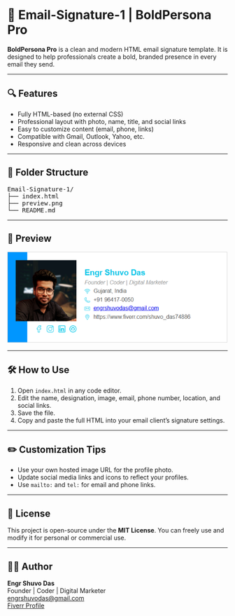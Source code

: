 <h1>📧 Email-Signature-1 | BoldPersona Pro</h1>

<p><strong>BoldPersona Pro</strong> is a clean and modern HTML email signature template. It is designed to help professionals create a bold, branded presence in every email they send.</p>

<hr>

<h2>🔍 Features</h2>
<ul>
  <li>Fully HTML-based (no external CSS)</li>
  <li>Professional layout with photo, name, title, and social links</li>
  <li>Easy to customize content (email, phone, links)</li>
  <li>Compatible with Gmail, Outlook, Yahoo, etc.</li>
  <li>Responsive and clean across devices</li>
</ul>

<hr>

<h2>📂 Folder Structure</h2>
<pre>
Email-Signature-1/
├── index.html
├── preview.png
└── README.md
</pre>

<hr>

<h2>📸 Preview</h2>
<p><img src="./boldpersona-preview.png" alt="Email Signature Preview" width="600"/></p>

<hr>

<h2>🛠️ How to Use</h2>
<ol>
  <li>Open <code>index.html</code> in any code editor.</li>
  <li>Edit the name, designation, image, email, phone number, location, and social links.</li>
  <li>Save the file.</li>
  <li>Copy and paste the full HTML into your email client’s signature settings.</li>
</ol>

<hr>

<h2>✏️ Customization Tips</h2>
<ul>
  <li>Use your own hosted image URL for the profile photo.</li>
  <li>Update social media links and icons to reflect your profiles.</li>
  <li>Use <code>mailto:</code> and <code>tel:</code> for email and phone links.</li>
</ul>

<hr>

<h2>📄 License</h2>
<p>This project is open-source under the <strong>MIT License</strong>. You can freely use and modify it for personal or commercial use.</p>

<hr>

<h2>👨‍💻 Author</h2>
<p><strong>Engr Shuvo Das</strong><br>
Founder | Coder | Digital Marketer<br>
<a href="mailto:engrshuvodas@gmail.com">engrshuvodas@gmail.com</a><br>
<a href="https://www.fiverr.com/shuvo_das74886" target="_blank">Fiverr Profile</a>
</p>
